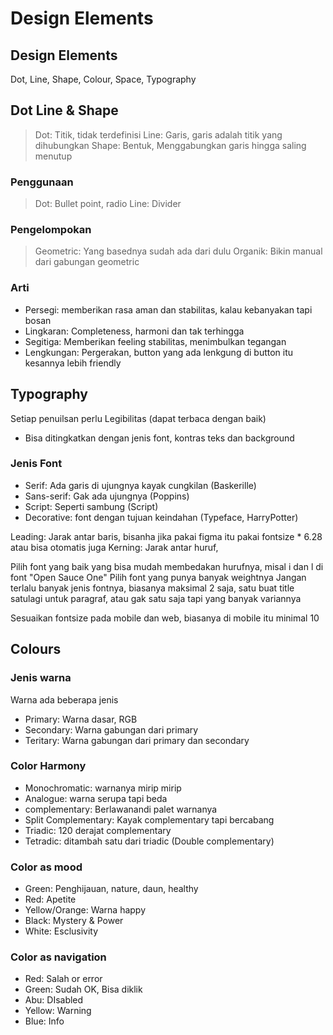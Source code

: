 # Design Elements
## Design Elements
Dot, Line, Shape, Colour, Space, Typography

## Dot Line & Shape
> Dot: Titik, tidak terdefinisi
> Line: Garis, garis adalah titik yang dihubungkan
> Shape: Bentuk, Menggabungkan garis hingga saling menutup
### Penggunaan
> Dot: Bullet point, radio
> Line: Divider

### Pengelompokan
> Geometric: Yang basednya sudah ada dari dulu
> Organik: Bikin manual dari gabungan geometric

### Arti
- Persegi: memberikan rasa aman dan stabilitas, kalau kebanyakan tapi bosan
- Lingkaran: Completeness, harmoni dan tak terhingga
- Segitiga:  Memberikan feeling stabilitas, menimbulkan tegangan
- Lengkungan: Pergerakan, button yang ada lenkgung di button itu kesannya lebih friendly

## Typography
Setiap penuilsan perlu Legibilitas (dapat terbaca dengan baik)
- Bisa ditingkatkan dengan jenis font, kontras teks dan background

### Jenis Font
- Serif: Ada garis di ujungnya kayak cungkilan (Baskerille)
- Sans-serif: Gak ada ujungnya (Poppins)
- Script: Seperti sambung (Script)
- Decorative: font dengan tujuan keindahan (Typeface, HarryPotter)

Leading: Jarak antar baris, bisanha jika pakai figma itu pakai fontsize * 6.28 atau bisa otomatis juga
Kerning: Jarak antar huruf, 


Pilih font yang baik yang bisa mudah membedakan hurufnya, misal i dan l di font "Open Sauce One"
Pilih font yang punya banyak weightnya
Jangan terlalu banyak jenis fontnya, biasanya maksimal 2 saja, satu buat title satulagi untuk paragraf, atau gak satu saja tapi yang banyak variannya

Sesuaikan fontsize pada mobile dan web, biasanya di mobile itu minimal 10

## Colours
### Jenis warna
Warna ada beberapa jenis
- Primary: Warna dasar, RGB
- Secondary: Warna gabungan dari primary
- Teritary: Warna gabungan dari primary dan secondary

### Color Harmony
- Monochromatic: warnanya mirip mirip
- Analogue: warna serupa tapi beda
- complementary: Berlawanandi palet warnanya
- Split Complementary: Kayak complementary tapi bercabang
- Triadic: 120 derajat complementary
- Tetradic: ditambah satu dari triadic (Double complementary)

### Color as mood
- Green: Penghijauan, nature, daun, healthy
- Red: Apetite
- Yellow/Orange: Warna happy
- Black: Mystery & Power
- White: Esclusivity


### Color as navigation
- Red: Salah or error
- Green: Sudah OK, Bisa diklik
- Abu: DIsabled
- Yellow: Warning
- Blue: Info